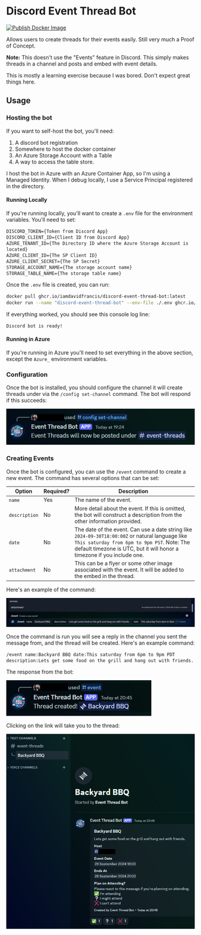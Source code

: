 # Discord Event Thread Bot

[![Publish Docker Image](https://github.com/iamdavidfrancis/discord-event-thread-bot/actions/workflows/publish-docker.yml/badge.svg?branch=main)](https://github.com/iamdavidfrancis/discord-event-thread-bot/actions/workflows/publish-docker.yml)

Allows users to create threads for their events easily. Still very much a Proof of Concept.

**Note:** This doesn't use the "Events" feature in Discord. This simply makes threads in a channel and posts and embed with event details.

This is mostly a learning exercise because I was bored. Don't expect great things here.

## Usage

### Hosting the bot

If you want to self-host the bot, you'll need:

1. A discord bot registration
2. Somewhere to host the docker container
3. An Azure Storage Account with a Table
4. A way to access the table store.

I host the bot in Azure with an Azure Container App, so I'm using a Managed Identity. When I debug locally, I use a Service Principal registered in the directory.

#### Running Locally

If you're running locally, you'll want to create a `.env` file for the environment variables. You'll need to set:

```dotenv
DISCORD_TOKEN={Token from Discord App}
DISCORD_CLIENT_ID={Client ID from Discord App}
AZURE_TENANT_ID={The Directory ID where the Azure Storage Account is located}
AZURE_CLIENT_ID={The SP Client ID}
AZURE_CLIENT_SECRET={The SP Secret}
STORAGE_ACCOUNT_NAME={The storage account name}
STORAGE_TABLE_NAME={The storage table name}
```

Once the `.env` file is created, you can run:

```sh
docker pull ghcr.io/iamdavidfrancis/discord-event-thread-bot:latest
docker run --name "discord-event-thread-bot" --env-file ./.env ghcr.io/iamdavidfrancis/discord-event-thread-bot:latest
```

If everything worked, you should see this console log line:

```
Discord bot is ready!
```

#### Running in Azure

If you're running in Azure you'll need to set everything in the above section, except the `Azure_` environment variables.

### Configuration

Once the bot is installed, you should configure the channel it will create threads under via the `/config set-channel` command. The bot will respond if this succeeds:

![Screenshot ](assets/set-channel-message.png)

### Creating Events

Once the bot is configured, you can use the `/event` command to create a new event. The command has several options that can be set:

| Option        | Required? | Description                                                                                                                                                                                                                |
| ------------- | --------- | -------------------------------------------------------------------------------------------------------------------------------------------------------------------------------------------------------------------------- |
| `name`        | Yes       | The name of the event.                                                                                                                                                                                                     |
| `description` | No        | More detail about the event. If this is omitted, the bot will construct a description from the other information provided.                                                                                                 |
| `date`        | No        | The date of the event. Can use a date string like `2024-09-30T18:00:00Z` or natural language like `This saturday from 6pm to 9pm PST`. Note: The default timezone is UTC, but it will honor a timezone if you include one. |
| `attachment`  | No        | This can be a flyer or some other image associated with the event. It will be added to the embed in the thread.                                                                                                            |

Here's an example of the command:

![/event command with a title, description, and date](assets/create-event-command.png)

Once the command is run you will see a reply in the channel you sent the message from, and the thread will be created. Here's an example command:

```
/event name:Backyard BBQ date:This saturday from 6pm to 9pm PDT description:Lets get some food on the grill and hang out with friends.
```

The response from the bot:

![The response from the bot with a link to the thread.](assets/create-event-response.png)

Clicking on the link will take you to the thread:

![alt text](assets/event-thread.png)
